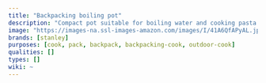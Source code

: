 ```yaml
---
title: "Backpacking boiling pot"
description: "Compact pot suitable for boiling water and cooking pasta on a small backpacking stove."
image: "https://images-na.ssl-images-amazon.com/images/I/41A6QfAPyAL.jpg"
brands: [stanley]
purposes: [cook, pack, backpack, backpacking-cook, outdoor-cook]
qualities: []
types: []
wiki: ~
---
```

